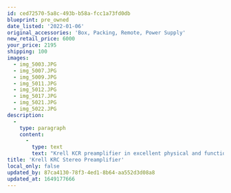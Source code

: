 ```yaml
---
id: ced72570-5a8c-493b-b58a-fcc1a73fd0db
blueprint: pre_owned
date_listed: '2022-01-06'
original_accessories: 'Box, Packing, Remote, Power Supply'
new_retail_price: 6000
your_price: 2195
shipping: 100
images:
  - img_5003.JPG
  - img_5007.JPG
  - img_5009.JPG
  - img_5011.JPG
  - img_5012.JPG
  - img_5017.JPG
  - img_5021.JPG
  - img_5022.JPG
description:
  -
    type: paragraph
    content:
      -
        type: text
        text: "Krell KCR preamplifier in excellent physical and functional condition. There are some scuffs on the top cover which keep the unit from being rated a \"9\". Original box, packing, power supply, umbilical cord and remote are included. The unit is a one-owner item that was purchased new from an authorized dealer around 1992. Sold as new for $6,000.00\_\_"
title: 'Krell KRC Stereo Preamplifier'
local_only: false
updated_by: 87ca4130-78f3-4ed1-8b64-aa552d3d08a8
updated_at: 1649177666
---
```

